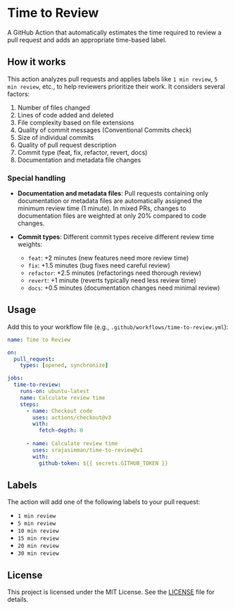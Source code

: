 # Time to Review

A GitHub Action that automatically estimates the time required to review a pull request and adds an appropriate time-based label.

## How it works

This action analyzes pull requests and applies labels like `1 min review`, `5 min review`, etc., to help reviewers prioritize their work. It considers several factors:

1. Number of files changed
2. Lines of code added and deleted
3. File complexity based on file extensions
4. Quality of commit messages (Conventional Commits check)
5. Size of individual commits
6. Quality of pull request description
7. Commit type (feat, fix, refactor, revert, docs)
8. Documentation and metadata file changes

### Special handling

- **Documentation and metadata files**: Pull requests containing only documentation or metadata files are automatically assigned the minimum review time (1 minute). In mixed PRs, changes to documentation files are weighted at only 20% compared to code changes.

- **Commit types**: Different commit types receive different review time weights:
  - `feat`: +2 minutes (new features need more review time)
  - `fix`: +1.5 minutes (bug fixes need careful review)
  - `refactor`: +2.5 minutes (refactorings need thorough review)
  - `revert`: +1 minute (reverts typically need less review time)
  - `docs`: +0.5 minutes (documentation changes need minimal review)

## Usage

Add this to your workflow file (e.g., `.github/workflows/time-to-review.yml`):

```yaml
name: Time to Review

on:
  pull_request:
    types: [opened, synchronize]

jobs:
  time-to-review:
    runs-on: ubuntu-latest
    name: Calculate review time
    steps:
      - name: Checkout code
        uses: actions/checkout@v3
        with:
          fetch-depth: 0
      
      - name: Calculate review time
        uses: srajasimman/time-to-review@v1
        with:
          github-token: ${{ secrets.GITHUB_TOKEN }}
```

## Labels

The action will add one of the following labels to your pull request:

- `1 min review`
- `5 min review`
- `10 min review`
- `15 min review`
- `20 min review`
- `30 min review`

## License

This project is licensed under the MIT License. See the [LICENSE](./LICENSE) file for details.